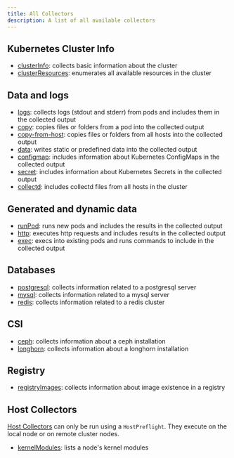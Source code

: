 ```yaml
---
title: All Collectors
description: A list of all available collectors
---
```


## Kubernetes Cluster Info

- [clusterInfo](./cluster-info): collects basic information about the cluster
- [clusterResources](./cluster-resources): enumerates all available resources in the cluster

## Data and logs

- [logs](./logs): collects logs (stdout and stderr) from pods and includes them in the collected output
- [copy](./copy): copies files or folders from a pod into the collected output
- [copy-from-host](./copy-from-host): copies files or folders from all hosts into the collected output
- [data](./data): writes static or predefined data into the collected output
- [configmap](./configmap): includes information about Kubernetes ConfigMaps in the collected output
- [secret](./secret): includes information about Kubernetes Secrets in the collected output
- [collectd](./collectd): includes collectd files from all hosts in the cluster

## Generated and dynamic data

- [runPod](./run-pod): runs new pods and includes the results in the collected output
- [http](./http): executes http requests and includes results in the collected output
- [exec](./exec): execs into existing pods and runs commands to include in the collected output

## Databases

- [postgresql](./postgresql): collects information related to a postgresql server
- [mysql](./mysql): collects information related to a mysql server
- [redis](./redis): collects information related to a redis cluster

## CSI

- [ceph](./ceph): collects information about a ceph installation
- [longhorn](./longhorn): collects information about a longhorn installation

## Registry

- [registryImages](./registry-images): collects information about image existence in a registry

## Host Collectors

[Host Collectors](/collect/#host-collectors) can only be run using a
`HostPreflight`.  They execute on the local node or on remote cluster nodes.

- [kernelModules](./kernel-modules): lists a node's kernel modules
